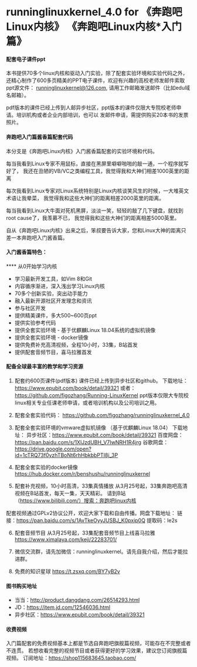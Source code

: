 # runninglinuxkernel_4.0 for 《奔跑吧Linux内核》 《奔跑吧Linux内核*入门篇》

#### 配套电子课件ppt
本书提供70多个linux内核和驱动入门实验，除了配套实验环境和实验代码之外，还精心制作了600多页精美的PPT电子课件，欢迎有兴趣的高校老师发邮件索取ppt源文件：
runninglinuxkernel@126.com, 请用工作邮箱发送邮件（比如edu域名邮箱）。

pdf版本的课件已经上传到人邮异步社区，ppt版本的课件仅限大专院校老师申请。培训机构或者企业内部培训，也可以
发邮件申请，需提供购买20本书的发票照片。

#### 奔跑吧入门篇酱香篇配套代码
本分支是《奔跑吧Linux内核》入门酱香篇配套的实验环境和代码。

每当我看到Linux专家不用鼠标，直接在黑屏里噼噼啪啪的敲一通，一个程序就写好了，
我还在丑陋的VB/VC之类编程工具，我觉得我和大神们相差1000英里的距离

每次我看到Linux专家对Linux系统特别是Linux内核谈笑风生的时候，一大堆英文术语让我晕菜，
我觉得我和这些大神们的距离相差2000英里的距离。

每当我看到Linux大牛面对死机黑屏，淡淡一笑，轻轻的敲了几下键盘，就找到root cause了，我羡慕不已，
我觉得我和这些大神们的距离相差5000英里。

自从《奔跑吧Linux内核》出来之后，笨叔要告诉大家，您和Linux大神的距离只差一本奔跑吧入门酱香篇。

#### 入门酱香篇特色：

**** 从0开始学习内核
* 学习最新开发工具，如Vim 8和Git
* 内容循序渐进，深入浅出学习Linux内核
* 70多个创新实验，突出动手能力
* 融入最新开源社区开发理念和资讯
* 参与社区开发
* 提供精美课件，多大500~600页ppt
* 提供实验参考代码
* 提供全套实验环境 - 基于优麒麟Linux 18.04系统的虚拟机镜像
* 提供全套实验环境 - docker镜像
* 提供免费补充高清视频，全程10小时，33集，B站首发
* 提供配套音频节目，喜马拉雅首发

#### 配备全球最丰富的教学和学习资源

1. 配套约600页课件(pdf版本)
课件已经上传到异步社区和github。
下载地址：https://www.epubit.com/book/detail/39321
或者：https://github.com/figozhang/Running-LinuxKernel
ppt版本仅限大专院校linux相关专业任课老师申请，或者培训机构以及公司培训之用。

2. 配套全套实验代码：
https://github.com/figozhang/runninglinuxkernel_4.0

3. 配套全套实验环境的vmware虚拟机镜像 （基于优麒麟Linux 18.04）
下载地址：
异步社区：https://www.epubit.com/book/detail/39321
百度网盘：https://pan.baidu.com/s/1XlJzdUBH_V7IwNRH1R4jrg
谷歌网盘：https://drive.google.com/open?id=1cTRQ73f0yzhTBoNt6rhHbkbbPTI8j_3P

4. 配套全套实验的docker镜像
https://hub.docker.com/r/benshushu/runninglinuxkernel

5. 配套补充视频，10小时高清，33集真情播放
从3月25号起，33集奔跑吧高清视频在B站首发，每天一集，天天精彩。
请到B站 （https://www.bilibili.com/）搜索：奔跑吧linux内核

配套视频通过GPLv2协议公开，欢迎大家下载和自由传播。网盘下载地址：
链接：https://pan.baidu.com/s/1AvTkeOyyJUSBJ_K0pxip0Q
提取码：le2s

6. 配套音频节目
从3月25号起，33集配套音频节目上线喜马拉雅
https://www.ximalaya.com/keji/22283701/

7. 微信交流群，请先加微信：runninglinuxkernel。请先自我介绍，然后才能拉进群。

8. 免费的知识星球
https://t.zsxq.com/BY7yB2v

#### 图书购买地址
* 当当：http://product.dangdang.com/26514293.html
* JD：https://item.jd.com/12546036.html
* 异步社区：https://www.epubit.com/book/detail/39321

#### 收费视频
入门篇配套的免费视频基本上都是节选自奔跑吧旗舰篇视频，可能存在不完整或者不连贯。
若想收看完整的视频节目或者获得更好的学习效果，建议您订阅旗舰篇视频。
订阅地址：https://shop115683645.taobao.com/
